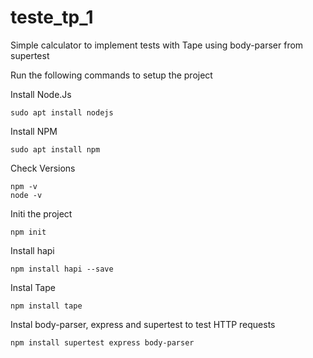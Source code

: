 # teste_tp_1
Simple calculator to implement tests with Tape using body-parser from supertest


Run the following commands to setup the project

Install Node.Js
```
sudo apt install nodejs
```

Install NPM
```
sudo apt install npm
```

Check Versions
```
npm -v
node -v
```

Initi the project
```
npm init
```

Install hapi
```
npm install hapi --save
```

Instal Tape
```
npm install tape
```

Instal body-parser, express and supertest to test HTTP requests
```
npm install supertest express body-parser 
```
